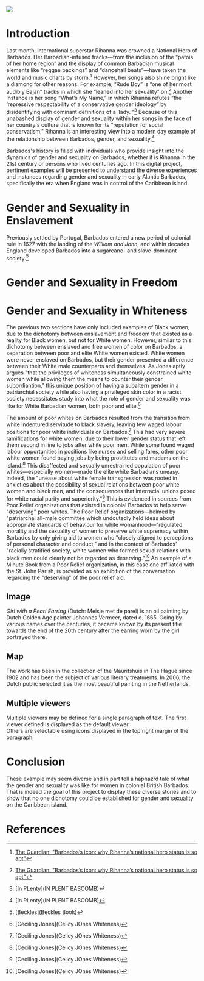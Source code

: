 <a href="https://juncture-digital.org/tylerohorton/GenderinEarlyAtlanticBarbados"><img src="https://juncture-digital.org/images/ve-button.png"></a>

<param ve-config 
       title="Gender and Sexuality in Early Atlantic Barbados"
       author="Tyler Horton - 
       HIST 1353 -
       Dr. Genkins"
       banner="https://cdn.britannica.com/92/183592-050-543FD867/World-Data-Locator-Map-Barbados.jpg" 
       layout="vertical">

<!-- Entities discussed throughout the essay are typically defined before the essay text and
     are thus available in all text.  Entity identifiers (QIDs) can be found in either
     Wikipedia or Wikidata (https://www.wikidata.org)> -->
<param ve-entity eid="Q185372"> <!-- Girl with a Pearl Earring painting -->
<param ve-entity eid="Q41264"> <!-- Johannes Vermeer -->
<param ve-entity eid="Q221092"> <!-- Mauritshuis -->
<param ve-entity eid="Q36600"> <!-- The Hague -->

# Introduction

Last month, international superstar Rihanna was crowned a National Hero of Barbados. Her Barbadian-infused tracks—from the inclusion of the “patois of her home region” and the display of common Barbadian musical elements like “reggae backings” and “dancehall beats”—have taken the world and music charts by storm.[^1] However, her songs also shine bright like a diamond for other reasons. For example, “Rude Boy” is “one of her most audibly Bajan” tracks in which she “leaned into her sexuality” on.[^1] Another instance is her song “What’s My Name,” in which Rihanna refutes “the ‘repressive respectability of a conservative gender ideology” by disidentifying with dominant definitions of a ‘lady.'"[^2] Because of this unabashed display of gender and sexuality within her songs in the face of her country's culture that is known for its "reputation for social conservatism," Rihanna is an interesting view into a modern day example of the relationship between Barbados, gender, and sexuality.[^2]
<param ve-image 
       label="Rihanna as seen at the National Hero of Barbados ceremony" 
       description="photograph by Toby Melville" 
       license="PA" 
       url="https://i.guim.co.uk/img/media/a5e58d67902b8d0899a825bdbf7f6bee32397379/0_0_3500_2100/master/3500.jpg?width=620&quality=85&auto=format&fit=max&s=1e9fcfd62d42667b02890446f64096af">
       
Barbados's history is filled with individuals who provide insight into the dynamics of gender and sexuality on Barbados, whether it is Rihanna in the 21st century or persons who lived centuries ago. In this digital project, pertinent examples will be presented to understand the diverse experiences and instances regarding gender and sexuality in early Alantic Barbados, specifically the era when England was in control of the Caribbean island. 

# Gender and Sexuality in Enslavement

Previously settled by Portugal, Barbados entered a new period of colonial rule in 1627 with the landing of the _William and John_, and within decades England developed Barbados into a sugarcane- and slave-dominant society.[^3]





# Gender and Sexuality in Freedom



    
# Gender and Sexuality in Whiteness

The previous two sections have only included examples of Black women, due to the dichotomy between enslavement and freedom that existed as a reality for Black women, but not for White women. However, similar to this dichotomy between enslaved and free women of color on Barbados, a separation between poor and elite White women existed. White women were never enslaved on Barbados, but their gender presented a difference between their White male counterparts and themselves. As Jones aptly argues "that the privileges of whiteness simultaneously constrained white women while allowing them the means to counter their gender subordiantion," this unique position of having a subaltern gender in a patriarchial society while also having a privileged skin color in a racist society necessitates study into what the role of gender and sexuality was like for White Barbadian women, both poor and elite.[^4]     

The amount of poor whites on Barbados resulted from the transition from white indentured servitude to black slavery, leaving few waged labour positions for poor white individuals on Barbados.[^4] This had very severe ramifications for white women, due to their lower gender status that left them second in line to jobs after white poor men. While some found waged labour opportunities in positions like nurses and selling fares, other poor white women found paying jobs by being prostitutes and madams on the island.[^4] This disaffected and sexually unrestrained population of poor whites—especially women—made the elite white Barbadians uneasy. Indeed, the "unease about white female transgression was rooted in anxieties about the possibility of sexual relations between poor white women and black men, and the consequences that interracial unions posed for white racial purity and superiority."[^4] This is evidenced in sources from Poor Relief organizations that existed in colonial Barbados to help serve "deserving" poor whites. The Poor Relief organizations—helmed by "patriarchal all-male committee which undoutedly held ideas about appropriate standards of behaviour for white womanhood—"regulated morality and the sexuality of women to preserve white supremacy within Barbados by only giving aid to women who "closely aligned to perceptions of personal character and conduct," and in the context of Barbados' "racially stratified society, white women who formed sexual relations with black men could clearly not be regarded as deserving."[^4] An example of a Minute Book from a Poor Relief organization, in this case one affiliated with the St. John Parish, is provided as an exhibition of the conversation regarding the "deserving" of the poor relief aid.
<param ve-image 
       label="From St. John Vestry Minutes, August 1693. The paragraph indicated by the red arrow discusses Mary Seeley and that she deserves to receive aid.[^4] 
       description="From the Barbados Museum and Historical Society." 
       url="https://i.imgur.com/9R2Zlrt.jpeg">



    
## Image

_Girl with a Pearl Earring_ (Dutch: Meisje met de parel) is an oil painting by Dutch Golden Age painter Johannes Vermeer, 
dated c. 1665. Going by various names over the centuries, it became known by its present title towards the end of the 
20th century after the earring worn by the girl portrayed there.
<param ve-image 
       label="Girl with a Pearl Earring" 
       description="painting by Johannes Vermeer" 
       license="public domain" 
       url="https://upload.wikimedia.org/wikipedia/commons/0/0f/1665_Girl_with_a_Pearl_Earring.jpg">

## Map

The work has been in the collection of the Mauritshuis in The Hague since 1902 and has been the subject of various 
literary treatments. In 2006, the Dutch public selected it as the most beautiful painting in the Netherlands.
<param ve-map center="Q36600" zoom="11" prefer-geojson>

## Multiple viewers

Multiple viewers may be defined for a single paragraph of text.  The first viewer defined is displayed as the default viewer.  
Others are selectable using icons displayed in the top right margin of the paragraph.
<param ve-image 
       manifest="https://iiif.juncture-digital.org/manifest/6dd738aed85597cac540ad31dd5818e86ef7f2918c7b43a9eb3123d5538e6e4c">
<param ve-map center="Q36600" zoom="11">

# Conclusion

These example may seem diverse and in part tell a haphazrd tale of what the gender and sexuality was like for women in colonial British Barbados. That is indeed the goal of this project to display these diverse stories and to show that no one dichotomy could be established for gender and sexuality on the Caribbean island.  

# References

[^1]: [The Guardian: "Barbados’s icon: why Rihanna’s national hero status is so apt"](https://www.theguardian.com/music/2021/nov/30/barbadoss-icon-why-rihannas-national-hero-status-is-so-apt)
[^2]: [In PLenty](IN PLENT BASCOMB)
[^3]: [Beckles](Beckles Book)
[^4]: [Ceciling Jones](Celicy JOnes Whiteness)
